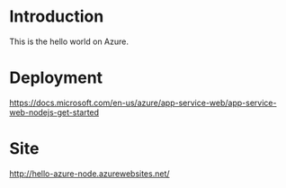 # Introduction

This is the hello world on Azure.

# Deployment

https://docs.microsoft.com/en-us/azure/app-service-web/app-service-web-nodejs-get-started

# Site

http://hello-azure-node.azurewebsites.net/


